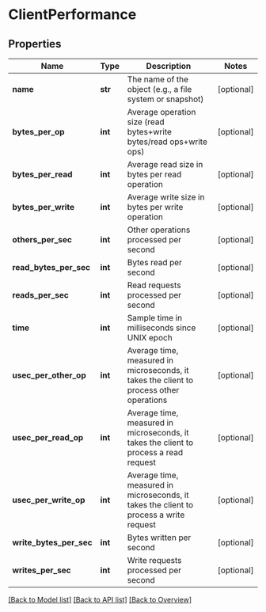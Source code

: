 # ClientPerformance

## Properties
Name | Type | Description | Notes
------------ | ------------- | ------------- | -------------
**name** | **str** | The name of the object (e.g., a file system or snapshot) | [optional] 
**bytes_per_op** | **int** | Average operation size (read bytes+write bytes/read ops+write ops) | [optional] 
**bytes_per_read** | **int** | Average read size in bytes per read operation | [optional] 
**bytes_per_write** | **int** | Average write size in bytes per write operation | [optional] 
**others_per_sec** | **int** | Other operations processed per second | [optional] 
**read_bytes_per_sec** | **int** | Bytes read per second | [optional] 
**reads_per_sec** | **int** | Read requests processed per second | [optional] 
**time** | **int** | Sample time in milliseconds since UNIX epoch | [optional] 
**usec_per_other_op** | **int** | Average time, measured in microseconds, it takes the client to process other operations | [optional] 
**usec_per_read_op** | **int** | Average time, measured in microseconds, it takes the client to process a read request | [optional] 
**usec_per_write_op** | **int** | Average time, measured in microseconds, it takes the client to process a write request | [optional] 
**write_bytes_per_sec** | **int** | Bytes written per second | [optional] 
**writes_per_sec** | **int** | Write requests processed per second | [optional] 

[[Back to Model list]](index.md#documentation-for-models) [[Back to API list]](index.md#endpoint-properties) [[Back to Overview]](index.md)


